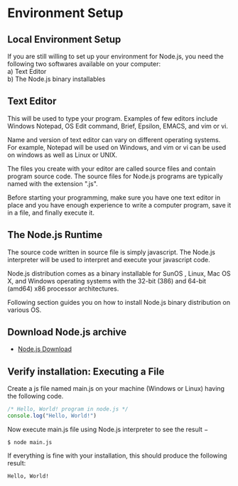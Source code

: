 # Environment Setup

## Local Environment Setup
If you are still willing to set up your environment for Node.js, you need the following two softwares available on your computer:  
a) Text Editor  
b) The Node.js binary installables

## Text Editor
This will be used to type your program. Examples of few editors include Windows Notepad, OS Edit command, Brief, Epsilon, EMACS, and vim or vi.

Name and version of text editor can vary on different operating systems. For example, Notepad will be used on Windows, and vim or vi can be used on windows as well as Linux or UNIX.

The files you create with your editor are called source files and contain program source code. The source files for Node.js programs are typically named with the extension ".js".

Before starting your programming, make sure you have one text editor in place and you have enough experience to write a computer program, save it in a file, and finally execute it.

## The Node.js Runtime
The source code written in source file is simply javascript. The Node.js interpreter will be used to interpret and execute your javascript code.

Node.js distribution comes as a binary installable for SunOS , Linux, Mac OS X, and Windows operating systems with the 32-bit (386) and 64-bit (amd64) x86 processor architectures.

Following section guides you on how to install Node.js binary distribution on various OS.

## Download Node.js archive
* [Node.js Download](https://nodejs.org/en/)

## Verify installation: Executing a File
Create a js file named main.js on your machine (Windows or Linux) having the following code.
```javascript
/* Hello, World! program in node.js */
console.log("Hello, World!")
```
Now execute main.js file using Node.js interpreter to see the result −
```
$ node main.js
```
If everything is fine with your installation, this should produce the following result:
```
Hello, World!
```
